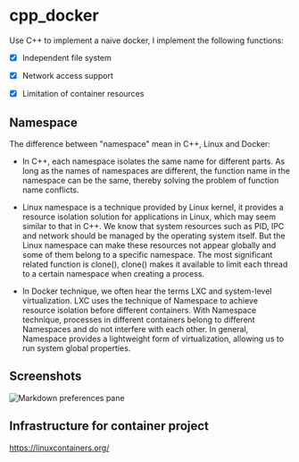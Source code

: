 # cpp_docker
Use C++ to implement a naive docker, I implement the following functions:

- [x] Independent file system

- [x] Network access support

- [x] Limitation of container resources

## Namespace
The difference between "namespace" mean in C++, Linux and Docker:

* In C++, each namespace isolates the same name for different parts. As long as the names of namespaces are different, the function name in the namespace can be the same, thereby solving the problem of function name conflicts.

* Linux namespace is a technique provided by Linux kernel, it provides a resource isolation solution for applications in Linux, which may seem similar to that in C++. We know that system resources such as PID, IPC and network should be managed by the operating system itself. But the Linux namespace can make these resources not appear globally and some of them belong to a specific namespace. The most significant related function is clone(), clone() makes it available to limit each thread to a certain namespace when creating a process.

* In Docker technique, we often hear the terms LXC and system-level virtualization. LXC uses the technique of Namespace to achieve resource isolation before different containers. With Namespace technique, processes in different containers belong to different Namespaces and do not interfere with each other. In general, Namespace provides a lightweight form of virtualization, allowing us to run system global properties.

## Screenshots
![Markdown preferences pane](https://github.com/guohaoyu110/cpp_docker/blob/master/docker-cpp-image.png)

## Infrastructure for container project
https://linuxcontainers.org/
